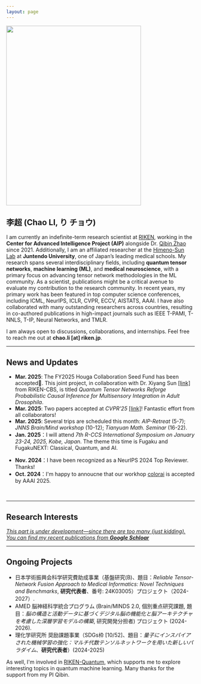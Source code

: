 ```yaml
---
layout: page
---
```


<!-- # About Me -->

<img src="https://ChaoLiAtRIKEN.github.io/113201734931851.jpg" class="floatpic" width="360" height="480">

## 李超 (Chao LI, り チョウ)

<!-- *<ins>This page is still under development—apologies for the delay! Please feel free to contact me via email if you have any questions.</ins>* -->

I am currently an indefinite-term research scientist at [RIKEN](https://www.riken.jp), working in the **Center for Advanced Intelligence Project (AIP)** alongside Dr. [Qibin Zhao](https://qibinzhao.github.io) since 2021. Additionally, I am an affiliated researcher at the [Himeno-Sun Lab](https://himeno-sun-lab.github.io) at **Juntendo University**, one of Japan’s leading medical schools. My research spans several interdisciplinary fields, including **quantum tensor networks**, **machine learning (ML)**, and **medical neuroscience**, with a primary focus on advancing tensor network methodologies in the ML community. As a scientist, publications might be a critical avenue to evaluate my contribution to the research community. In recent years, my primary work has been featured in top computer science conferences, including ICML, NeurIPS, ICLR, CVPR, ECCV, AISTATS, AAAI. I have also collaborated with many outstanding researchers across countries, resulting in co-authored publications in high-impact journals such as IEEE T-PAMI, T-NNLS, T-IP, Neural Networks, and TMLR.

<!-- I am actively involved in the academic community, regularly serving as a (senior) reviewer for prestigious conferences like ICML, NeurIPS, ICLR, AAAI, and IJCAI. In recognition of my contributions, I received the **RIKEN Ohbu Research Incentive Award** in 2020. -->


I am always open to discussions, collaborations, and internships. Feel free to reach me out at **chao.li [at] riken.jp**.

<!-- Here is **李超 (Chao LI, り　チョウ)**.

*The page is still under development (sorry for my lazy personality). Please feel free to contact me by email if you have any question.*

I am currently an indefinite-term research scientist at[RIKEN] (https://www.riken.jp) since 2021, working in the Center for Advanced Intelligence Project (AIP) together with Dr. [Qibin Zhao] (https://qibinzhao.github.io). I am also cocurrently a affilated researcher at [Himeno-Sun Lab] (https://himeno-sun-lab.github.io) of Juntendo university (Top medical school in Japan). In the recent years, my research interests involves various fields including tensor networks, machine learning (ML), quantum computing, and computional neurosience. However, my contribution is mainly on tensor networks in the ML society.

As a scientst, publications might be the most important contribution to the society. In past years, my major works are main published in conferences of computer science such as ICML, NeurIPS, ICLR, CVPR, ECCV, AISTATS, AAAI. I have lots of colaboration with other execellent reseachers, with who I am luckily invovled as co-authors in journals such as IEEE T-PAMI, TMLR, T-NNLS, and T-IP. I regularly serves as a (senior) reviewer of ICML, NeurIPS, ICLR, AAAI and IJCAI, and so on, and received the RIKEN Ohbu Research Incentive Award in 2020.

If you are interested in my reseearch, I am always open to discussions and collaborations. Feel free to reach out to me at - chao.li [at] riken.jp. -->


<!-- I am a graduate student in the Department of Engineering at the University of Cambridge, advised by [Prof. Özgür Akan](https://ioe.eng.cam.ac.uk/directory/akan), within [Internet of Everything (IoE) Group](https://ioe.eng.cam.ac.uk/). I also spent a lovely summer research program with [Prof. Pietro Liò](https://www.cl.cam.ac.uk/~pl219/) at [Artificial Intelligence Group](https://www.cl.cam.ac.uk/research/ai/). Prior to Cambridge,  I have worked on System Engineering, Cybersecurity and Wireless Communication with [Prof. Zhezhuang Xu](https://scholar.google.com.hk/citations?user=iZ7LQRkAAAAJ&hl=zh-CN) and [Dr. Meng Yuan](https://myuan27.github.io/). Recently, I was honored to be selected as **AAAI and SIGKDD Undergraduate Scholars**.

If you are interested in any aspect of me, I am always open to discussions and collaborations. Feel free to reach out to me at - hc663 [at] cam.ac.uk -->

---

## News and Updates
- **Mar. 2025**:  The FY2025 Houga Collaboration Seed Fund has been accepted🎉. This joint project, in collaboration with Dr. Xiyang Sun [[link]](https://albertlordsun.github.io/biography/) from RIKEN-CBS, is titled *Quantum Tensor Networks Reforge Probabilistic Causal Inference for Multisensory Integration in Adult Drosophila*.
- **Mar. 2025**: Two papers accepted at *CVPR'25* [[link]](https://cvpr.thecvf.com)! Fantastic effort from all collaborators!
- **Mar. 2025**: Several trips are scheduled this month: *AIP-Retreat* (5-7); *JNNS Brain/Mind workshop* (10-12); *Tianyuan Math. Seminar* (16-22).
- **Jan. 2025**：I will attend *7th R-CCS International Symposium on January 23-24, 2025, Kobe, Japan*. The theme this time is Fugaku and FugakuNEXT: Classical, Quantum, and AI.
<!-- - **Dec. 2024**：Thrilled to launch my personal homepage! Thanks to Yuchen for the technical support. -->
- **Nov. 2024**：I have been recognized as a NeurIPS 2024 Top Reviewer. Thanks!
- **Oct. 2024**：I'm happy to annoucne that our workhop [colorai](https://april-tools.github.io/colorai/) is accepted by AAAI 2025. 


<!-- - **May 2024：**My bachelor thesis won the Annual Best Thesis Award (Top 1/300).
- **April 2024：**Our work *BLEGuard* has been accepted to [MobiSys 2024](https://www.sigmobile.org/mobisys/2024/) as a poster paper. See you in Japan!
- **March 2024：**Very excited to get a MPhil offer from Engineering department at Cambridge University!
- **Dec 2023：**Very excited to be selected as [AAAI UC Scholar](https://aaai.org/aaai-conference/undergraduate-consortium-program/). See you in Canada!
- **Jun 2022：**Started research programme at [Cambridge AI Group](https://www.cl.cam.ac.uk/research/ai/), advised by Prof. Pietro Liò. -->

<br>

<!-- <blockquote class="twitter-tweet"><p lang="en" dir="ltr">Thrilled to be an AAAI-UC Scholar at <a href="https://twitter.com/hashtag/AAAI24?src=hash&amp;ref_src=twsrc%5Etfw">#AAAI24</a>, thanks to <a href="https://twitter.com/hashtag/AAAI?src=hash&amp;ref_src=twsrc%5Etfw">#AAAI</a> &amp; <a href="https://twitter.com/hashtag/GoogleExploreCSR?src=hash&amp;ref_src=twsrc%5Etfw">#GoogleExploreCSR</a> for the sponsorship. Grateful for the knowledge gained and new friendships formed.<br><br>Wonderful trip in Vancouver. Looking forward to staying connected with all.<a href="https://twitter.com/hashtag/AAAI24?src=hash&amp;ref_src=twsrc%5Etfw">#AAAI24</a> <a href="https://twitter.com/hashtag/Vancouver?src=has h&amp;ref_src=twsrc%5Etfw">#Vancouver</a> <a href="https://twitter.com/hashtag/GoogleExploreCSR?src=hash&amp;ref_src=twsrc%5Etfw">#GoogleExploreCSR</a> <a href="https://t.co/wUQUp8XlSM">pic.twitter.com/wUQUp8XlSM</a></p>&mdash; Hanlin CAI (seeking a PhD position 2025) (@lancecai2002) <a href="https://twitter.com/lancecai2002/status/1762210025173344260?ref_src=twsrc%5Etfw">February 26, 2024</a></blockquote> <script async src="https://platform.twitter.com/widgets.js" charset="utf-8"></script> -->


---

## Research Interests
*<ins>This part is  under development—since there are too many (just kidding). You can find my recent publications from **[Google Schloar](https://scholar.google.com/citations?user=i4JrumAAAAAJ&hl=zh-CN)**</ins>*

<!-- - Cyber-Physical System
- Applied Machine Learning

My current research focuses on practical problems that artificial intelligence faces in real life. My interests are on the **Machine Learning** and its applications in **Industrial IoT**. In a word, advanced technologies like ML and IoT positively influence the life of everybody.  I wish to devote my talent to this meaningful cause and bring well-being to society. -->


<!-- - [Internet of Everything](https://scholar.google.com/citations?view_op=search_authors&hl=zh-CN&mauthors=label:internet_of_everything)
- Cyber-Physical System
- Applied Machine Learning

My current research focuses on practical problems that artificial intelligence faces in real life. My interests are on the **Machine Learning** and its applications in **Industrial IoT**. In a word, advanced technologies like ML and IoT positively influence the life of everybody.  I wish to devote my talent to this meaningful cause and bring well-being to society. -->

---

## Ongoing Projects 
- 日本学術振興会科学研究費助成事業（基盤研究(B)、題目：*Reliable Tensor-Network Fusion Approach to Medical Informatics: Novel Techniques and Benchmarks*, **研究代表者**、番号: 24K03005）プロジェクト（2024-2027）. 
- AMED 脳神経科学統合プログラム (Brain/MINDS 2.0, 個別重点研究課題, 題目：*脳の構造と活動データに基づくデジタル脳の機能化と脳アーキテクチャを考慮した深層学習モデルの構築*, 研究開発分担者) プロジェクト (2024-2026).
- 理化学研究所 奨励課題事業（SDGs枠 [10/52]、題目：*量子にインスパイアされた機械学習の強化：マルチ代数テンソルネットワークを用いた新しいパラダイム*、**研究代表者**）(2024-2025)

As well, I'm involved in [RIKEN-Quantum](https://rq.riken.jp), which supports me to explore interesting topics in quantum machine learning. Many thanks for the support from my PI Qibin.